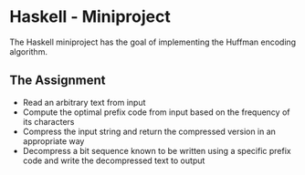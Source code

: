 # Haskell - Miniproject
The Haskell miniproject has the goal of implementing the Huffman encoding algorithm.

## The Assignment
- Read an arbitrary text from input
- Compute the optimal prefix code from input based on the frequency of its characters
- Compress the input string and return the compressed version in an appropriate way
- Decompress a bit sequence known to be written using a specific prefix code and write the decompressed text to output